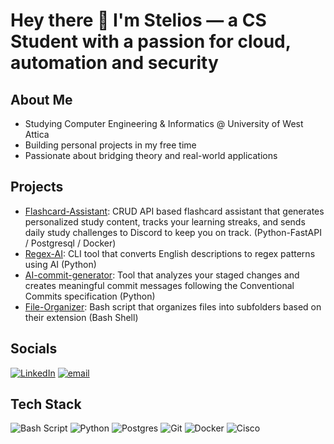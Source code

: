 # Hey there 👋 I'm Stelios — a CS Student with a passion for cloud, automation and security

## About Me
- Studying Computer Engineering & Informatics @ University of West Attica
- Building personal projects in my free time
- Passionate about bridging theory and real-world applications

## Projects
- [Flashcard-Assistant](https://github.com/SteliosSpanos/flashcard-assistant): CRUD API based flashcard assistant that generates personalized study content, tracks your learning streaks, and sends daily study challenges to Discord to keep you on track. (Python-FastAPI / Postgresql / Docker)
- [Regex-AI](https://github.com/SteliosSpanos/regex-ai):  CLI tool that converts English descriptions to regex patterns using AI (Python)
- [AI-commit-generator](https://github.com/SteliosSpanos/ai-commit-generator):  Tool that analyzes your staged changes and creates meaningful commit messages following the Conventional Commits specification (Python)
- [File-Organizer](https://github.com/SteliosSpanos/file-organizer): Bash script that organizes files into subfolders based on their extension (Bash Shell)


## Socials
[![LinkedIn](https://img.shields.io/badge/LinkedIn-%230077B5.svg?logo=linkedin&logoColor=white)](https://linkedin.com/in/stylianos-spanos) [![email](https://img.shields.io/badge/Email-D14836?logo=gmail&logoColor=white)](mailto:stylspan19@gmail.com) 


## Tech Stack
![Bash Script](https://img.shields.io/badge/bash_script-%23121011.svg?style=for-the-badge&logo=gnu-bash&logoColor=white) ![Python](https://img.shields.io/badge/python-3670A0?style=for-the-badge&logo=python&logoColor=ffdd54) ![Postgres](https://img.shields.io/badge/postgres-%23316192.svg?style=for-the-badge&logo=postgresql&logoColor=white) ![Git](https://img.shields.io/badge/git-%23F05033.svg?style=for-the-badge&logo=git&logoColor=white) ![Docker](https://img.shields.io/badge/docker-%230db7ed.svg?style=for-the-badge&logo=docker&logoColor=white) ![Cisco](https://img.shields.io/badge/cisco-%23049fd9.svg?style=for-the-badge&logo=cisco&logoColor=black)
